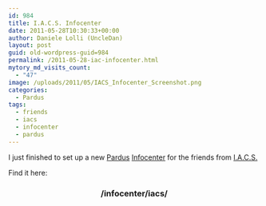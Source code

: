 ```yaml
---
id: 984
title: I.A.C.S. Infocenter
date: 2011-05-28T10:30:33+00:00
author: Daniele Lolli (UncleDan)
layout: post
guid: old-wordpress-guid=984
permalink: /2011-05-28-iac-infocenter.html
mytory_md_visits_count:
  - "47"
image: /uploads/2011/05/IACS_Infocenter_Screenshot.png
categories:
  - Pardus
tags:
  - friends
  - iacs
  - infocenter
  - pardus
---
```

I just finished to set up a new <a title="Pardus" href="http://www.pardus.at/" target="_blank">Pardus</a> <a title="Infocenter" href="http://code.google.com/p/pardus-infocenter/" target="_blank">Infocenter</a> for the friends from <a title="I.A.C.S." href="http://iacs.forumactif.com/forum" target="_blank">I.A.C.S.</a>

Find it here:

<h3 style="text-align: center;">
  <strong>/infocenter/iacs/</strong>
</h3>